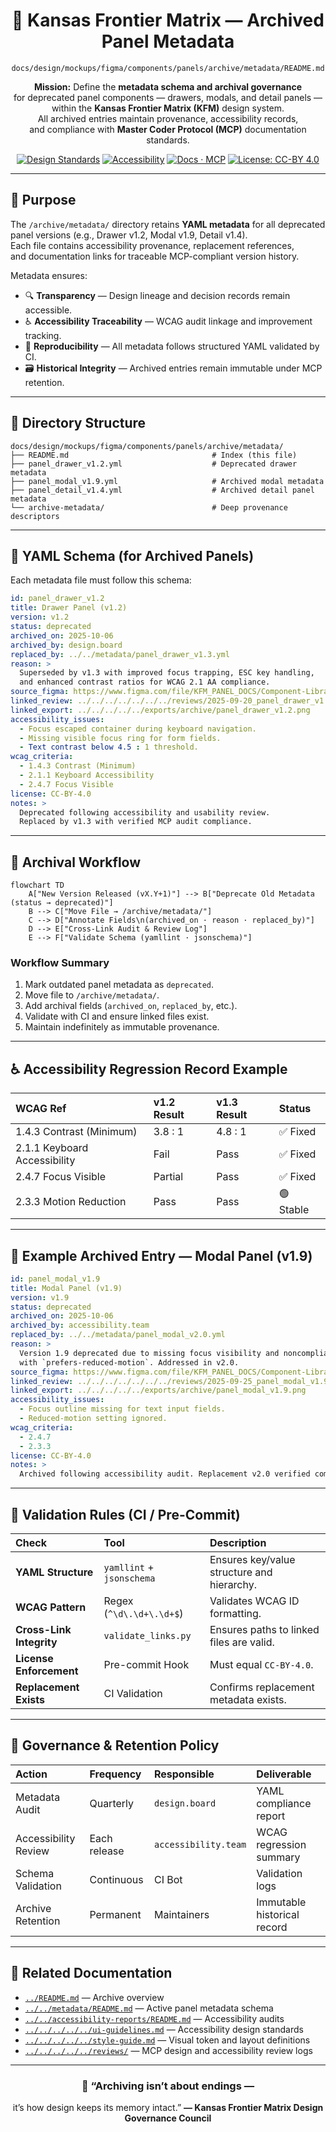 <div align="center">

# 🧾 Kansas Frontier Matrix — Archived Panel Metadata  
`docs/design/mockups/figma/components/panels/archive/metadata/README.md`

**Mission:** Define the **metadata schema and archival governance**  
for deprecated panel components — drawers, modals, and detail panels —  
within the **Kansas Frontier Matrix (KFM)** design system.  
All archived entries maintain provenance, accessibility records,  
and compliance with **Master Coder Protocol (MCP)** documentation standards.

[![Design Standards](https://img.shields.io/badge/Design-Human%20Centered-orange)](../../../../../../../)
[![Accessibility](https://img.shields.io/badge/Accessibility-WCAG%202.1%20AA-yellow)](../../../../../../../)
[![Docs · MCP](https://img.shields.io/badge/Docs-MCP-blue)](../../../../../../../../)
[![License: CC-BY 4.0](https://img.shields.io/badge/License-CC--BY%204.0-green)](../../../../../../../../../LICENSE)

</div>

---

## 🎯 Purpose

The `/archive/metadata/` directory retains **YAML metadata** for all deprecated  
panel versions (e.g., Drawer v1.2, Modal v1.9, Detail v1.4).  
Each file contains accessibility provenance, replacement references,  
and documentation links for traceable MCP-compliant version history.

Metadata ensures:
- 🔍 **Transparency** — Design lineage and decision records remain accessible.  
- ♿ **Accessibility Traceability** — WCAG audit linkage and improvement tracking.  
- 🧩 **Reproducibility** — All metadata follows structured YAML validated by CI.  
- 🗃️ **Historical Integrity** — Archived entries remain immutable under MCP retention.  

---

## 🧭 Directory Structure

```text
docs/design/mockups/figma/components/panels/archive/metadata/
├── README.md                                # Index (this file)
├── panel_drawer_v1.2.yml                    # Deprecated drawer metadata
├── panel_modal_v1.9.yml                     # Archived modal metadata
├── panel_detail_v1.4.yml                    # Archived detail panel metadata
└── archive-metadata/                        # Deep provenance descriptors
````

---

## 🧩 YAML Schema (for Archived Panels)

Each metadata file must follow this schema:

```yaml
id: panel_drawer_v1.2
title: Drawer Panel (v1.2)
version: v1.2
status: deprecated
archived_on: 2025-10-06
archived_by: design.board
replaced_by: ../../metadata/panel_drawer_v1.3.yml
reason: >
  Superseded by v1.3 with improved focus trapping, ESC key handling,
  and enhanced contrast ratios for WCAG 2.1 AA compliance.
source_figma: https://www.figma.com/file/KFM_PANEL_DOCS/Component-Library?node-id=305%3A480
linked_review: ../../../../../../../reviews/2025-09-20_panel_drawer_v1.2.md
linked_export: ../../../../../exports/archive/panel_drawer_v1.2.png
accessibility_issues:
  - Focus escaped container during keyboard navigation.
  - Missing visible focus ring for form fields.
  - Text contrast below 4.5 : 1 threshold.
wcag_criteria:
  - 1.4.3 Contrast (Minimum)
  - 2.1.1 Keyboard Accessibility
  - 2.4.7 Focus Visible
license: CC-BY-4.0
notes: >
  Deprecated following accessibility and usability review.
  Replaced by v1.3 with verified MCP audit compliance.
```

---

## 🧮 Archival Workflow

```mermaid
flowchart TD
    A["New Version Released (vX.Y+1)"] --> B["Deprecate Old Metadata (status → deprecated)"]
    B --> C["Move File → /archive/metadata/"]
    C --> D["Annotate Fields\n(archived_on · reason · replaced_by)"]
    D --> E["Cross-Link Audit & Review Log"]
    E --> F["Validate Schema (yamllint · jsonschema)"]
```

<!-- END OF MERMAID -->

### Workflow Summary

1. Mark outdated panel metadata as `deprecated`.
2. Move file to `/archive/metadata/`.
3. Add archival fields (`archived_on`, `replaced_by`, etc.).
4. Validate with CI and ensure linked files exist.
5. Maintain indefinitely as immutable provenance.

---

## ♿ Accessibility Regression Record Example

| WCAG Ref                     | v1.2 Result | v1.3 Result | Status    |
| :--------------------------- | :---------- | :---------- | :-------- |
| 1.4.3 Contrast (Minimum)     | 3.8 : 1     | 4.8 : 1     | ✅ Fixed   |
| 2.1.1 Keyboard Accessibility | Fail        | Pass        | ✅ Fixed   |
| 2.4.7 Focus Visible          | Partial     | Pass        | ✅ Fixed   |
| 2.3.3 Motion Reduction       | Pass        | Pass        | 🟢 Stable |

---

## 🧩 Example Archived Entry — Modal Panel (v1.9)

```yaml
id: panel_modal_v1.9
title: Modal Panel (v1.9)
version: v1.9
status: deprecated
archived_on: 2025-10-06
archived_by: accessibility.team
replaced_by: ../../metadata/panel_modal_v2.0.yml
reason: >
  Version 1.9 deprecated due to missing focus visibility and noncompliance
  with `prefers-reduced-motion`. Addressed in v2.0.
source_figma: https://www.figma.com/file/KFM_PANEL_DOCS/Component-Library?node-id=270%3A550
linked_review: ../../../../../../../reviews/2025-09-25_panel_modal_v1.9.md
linked_export: ../../../../../exports/archive/panel_modal_v1.9.png
accessibility_issues:
  - Focus outline missing for text input fields.
  - Reduced-motion setting ignored.
wcag_criteria:
  - 2.4.7
  - 2.3.3
license: CC-BY-4.0
notes: >
  Archived following accessibility audit. Replacement v2.0 verified compliant.
```

---

## 🧾 Validation Rules (CI / Pre-Commit)

| Check                    | Tool                      | Description                                |
| :----------------------- | :------------------------ | :----------------------------------------- |
| **YAML Structure**       | `yamllint` + `jsonschema` | Ensures key/value structure and hierarchy. |
| **WCAG Pattern**         | Regex (`^\d\.\d+\.\d+$`)  | Validates WCAG ID formatting.              |
| **Cross-Link Integrity** | `validate_links.py`       | Ensures paths to linked files are valid.   |
| **License Enforcement**  | Pre-commit Hook           | Must equal `CC-BY-4.0`.                    |
| **Replacement Exists**   | CI Validation             | Confirms replacement metadata exists.      |

---

## 🧠 Governance & Retention Policy

| Action               | Frequency    | Responsible          | Deliverable                 |
| :------------------- | :----------- | :------------------- | :-------------------------- |
| Metadata Audit       | Quarterly    | `design.board`       | YAML compliance report      |
| Accessibility Review | Each release | `accessibility.team` | WCAG regression summary     |
| Schema Validation    | Continuous   | CI Bot               | Validation logs             |
| Archive Retention    | Permanent    | Maintainers          | Immutable historical record |

---

## 🧩 Related Documentation

* [`../README.md`](../README.md) — Archive overview
* [`../../metadata/README.md`](../../metadata/README.md) — Active panel metadata schema
* [`../../accessibility-reports/README.md`](../../accessibility-reports/README.md) — Accessibility audits
* [`../../../../../ui-guidelines.md`](../../../../../ui-guidelines.md) — Accessibility design standards
* [`../../../../../style-guide.md`](../../../../../style-guide.md) — Visual token and layout definitions
* [`../../../../../reviews/`](../../../../../reviews/) — MCP design and accessibility review logs

---

<div align="center">

### 🧾 “Archiving isn’t about endings —

it’s how design keeps its memory intact.”
**— Kansas Frontier Matrix Design Governance Council**

</div>
